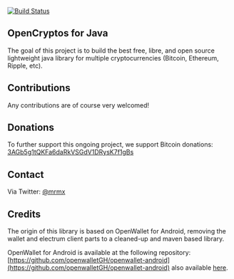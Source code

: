 [![Build Status](https://travis-ci.org/mrmx/opencryptos-java.svg?branch=master)](https://travis-ci.org/mrmx/opencryptos-java)

## OpenCryptos for Java

The goal of this project is to build the best free, libre, and open source lightweight java library for multiple cryptocurrencies (Bitcoin, Ethereum, Ripple, etc). 

## Contributions

Any contributions are of course very welcomed!

## Donations

To further support this ongoing project, we support Bitcoin donations: [3AGb5g1tQKFa6daRkVSGdV1DRysK7f1gBs](bitcoin:3AGb5g1tQKFa6daRkVSGdV1DRysK7f1gBs)


## Contact

Via Twitter: [@mrmx](https://twitter.com/mrmx)

## Credits

The origin of this library is based on OpenWallet for Android, removing the wallet and electrum client parts to a cleaned-up and maven based library.

OpenWallet for Android is available at the following repository: 
[https://github.com/openwalletGH/openwallet-android](https://github.com/openwalletGH/openwallet-android)
also available [here](https://gitlab.com/openwallet/openwallet-android).
